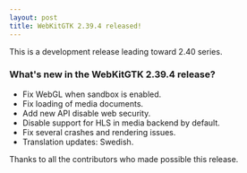 ```yaml
---
layout: post
title: WebKitGTK 2.39.4 released!
---
```


This is a development release leading toward 2.40 series.

### What's new in the WebKitGTK 2.39.4 release?

 - Fix WebGL when sandbox is enabled.
 - Fix loading of media documents.
 - Add new API disable web security.
 - Disable support for HLS in media backend by default.
 - Fix several crashes and rendering issues.
 - Translation updates: Swedish.

Thanks to all the contributors who made possible this release.
